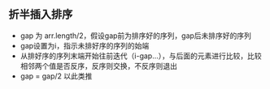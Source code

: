 
## 折半插入排序
* gap 为 arr.length/2，假设gap前为排序好的序列，gap后未排序好的序列
* gap设置为i，指示未排好序的序列的始端
* 从排好序的序列末端开始往前迭代（i-gap...），与后面的元素进行比较，比较相邻两个值是否反序，反序则交换，不反序则退出
* gap = gap/2 以此类推